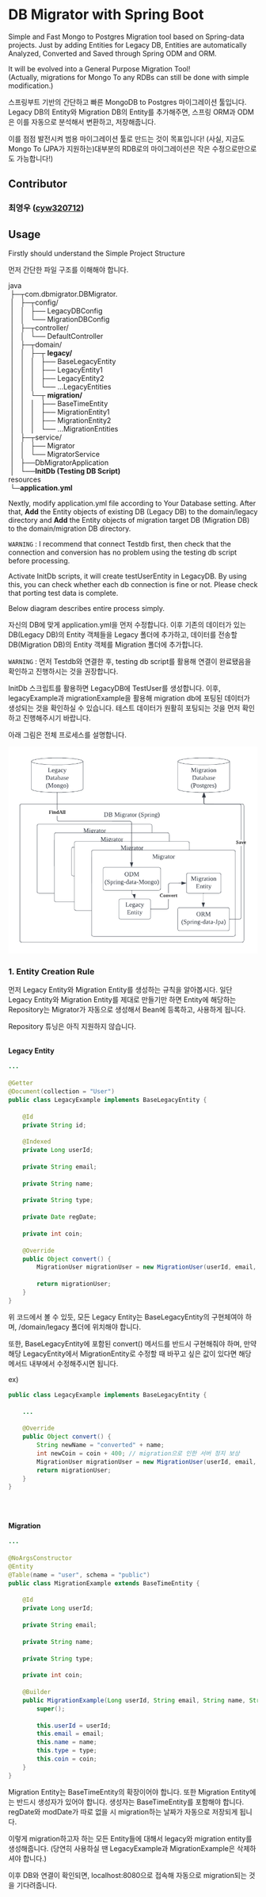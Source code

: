 # DB Migrator with Spring Boot

Simple and Fast Mongo to Postgres Migration tool based on Spring-data projects. Just by adding Entities for Legacy DB, Entities are automatically Analyzed, Converted and Saved through Spring ODM and ORM.

It will be evolved into a General Purpose Migration Tool!<br>
(Actually, migrations for Mongo To any RDBs can still be done with simple modification.)

스프링부트 기반의 간단하고 빠른 MongoDB to Postgres 마이그레이션 툴입니다. Legacy DB의 Entity와 Migration DB의 Entity를 추가해주면, 스프링 ORM과 ODM은 이를 자동으로 분석해서 변환하고, 저장해줍니다.

이를 점점 발전시켜 범용 마이그레이션 툴로 만드는 것이 목표입니다!
(사실, 지금도 Mongo To (JPA가 지원하는)대부분의 RDB로의 마이그레이션은 작은 수정으로만으로도 가능합니다!)

## Contributor

### 최영우 ([cyw320712](https://github.com/cyw320712))


## Usage

Firstly should understand the Simple Project Structure

먼저 간단한 파일 구조를 이해해야 합니다.

java<br>
&nbsp;├─┬com.dbmigrator.DBMigrator. <br>
&nbsp;│&nbsp;&nbsp;&nbsp;├─┬config/ <br>
&nbsp;│&nbsp;&nbsp;&nbsp;│&nbsp;&nbsp;&nbsp;├── LegacyDBConfig <br>
&nbsp;│&nbsp;&nbsp;&nbsp;│&nbsp;&nbsp;&nbsp;└── MigrationDBConfig <br>
&nbsp;│&nbsp;&nbsp;&nbsp;├─┬controller/ <br>
&nbsp;│&nbsp;&nbsp;&nbsp;│&nbsp;&nbsp;&nbsp;└── DefaultController <br>
&nbsp;│&nbsp;&nbsp;&nbsp;├─┬domain/ <br>
&nbsp;│&nbsp;&nbsp;&nbsp;│&nbsp;&nbsp;&nbsp;├─┬ **legacy/**<br>
&nbsp;│&nbsp;&nbsp;&nbsp;│&nbsp;&nbsp;&nbsp;│&nbsp;&nbsp;&nbsp;├── BaseLegacyEntity <br>
&nbsp;│&nbsp;&nbsp;&nbsp;│&nbsp;&nbsp;&nbsp;│&nbsp;&nbsp;&nbsp;├── LegacyEntity1 <br>
&nbsp;│&nbsp;&nbsp;&nbsp;│&nbsp;&nbsp;&nbsp;│&nbsp;&nbsp;&nbsp;├── LegacyEntity2 <br>
&nbsp;│&nbsp;&nbsp;&nbsp;│&nbsp;&nbsp;&nbsp;│&nbsp;&nbsp;&nbsp;└── ...LegacyEntities <br>
&nbsp;│&nbsp;&nbsp;&nbsp;│&nbsp;&nbsp;&nbsp;└─┬ **migration/** <br>
&nbsp;│&nbsp;&nbsp;&nbsp;│&nbsp;&nbsp;&nbsp;│&nbsp;&nbsp;&nbsp;├── BaseTimeEntity <br>
&nbsp;│&nbsp;&nbsp;&nbsp;│&nbsp;&nbsp;&nbsp;│&nbsp;&nbsp;&nbsp;├── MigrationEntity1 <br>
&nbsp;│&nbsp;&nbsp;&nbsp;│&nbsp;&nbsp;&nbsp;│&nbsp;&nbsp;&nbsp;├── MigrationEntity2 <br>
&nbsp;│&nbsp;&nbsp;&nbsp;│&nbsp;&nbsp;&nbsp;│&nbsp;&nbsp;&nbsp;└── ...MigrationEntities <br>
&nbsp;│&nbsp;&nbsp;&nbsp;├─┬service/ <br>
&nbsp;│&nbsp;&nbsp;&nbsp;│&nbsp;&nbsp;&nbsp;├── Migrator <br>
&nbsp;│&nbsp;&nbsp;&nbsp;│&nbsp;&nbsp;&nbsp;└── MigratorService <br>
&nbsp;│&nbsp;&nbsp;&nbsp;├──DbMigratorApplication <br>
&nbsp;│&nbsp;&nbsp;&nbsp;└──**InitDb (Testing DB Script)** <br>
resources<br>
&nbsp;└─**application.yml**<br>

Nextly, modify application.yml file according to Your Database setting. After that, **Add** the Entity objects of existing DB (Legacy DB) to the domain/legacy directory and **Add** the Entity objects of migration target DB (Migration DB) to the domain/migration DB directory.

`WARNING` : I recommend that connect Testdb first, then check that the connection and conversion has no problem using the testing db script before processing.

Activate InitDb scripts, it will create testUserEntity in LegacyDB. By using this, you can check whether each db connection is fine or not. Please check that porting test data is complete.

Below diagram describes entire process simply.

자신의 DB에 맞게 application.yml을 먼저 수정합니다. 이후 기존의 데이터가 있는 DB(Legacy DB)의 Entity 객체들을 Legacy 폴더에 추가하고, 데이터를 전송할 DB(Migration DB)의 Entity 객체를 Migration 폴더에 추가합니다.

`WARNING` : 먼저 Testdb와 연결한 후, testing db script를 활용해 연결이 완료됐음을 확인하고 진행하시는 것을 권장합니다.

InitDb 스크립트를 활용하면 LegacyDB에 TestUser를 생성합니다. 이후, legacyExample과 migrationExample을 활용해 migration db에 포팅된 데이터가 생성되는 것을 확인하실 수 있습니다. 테스트 데이터가 원활히 포팅되는 것을 먼저 확인하고 진행해주시기 바랍니다.

아래 그림은 전체 프로세스를 설명합니다.

![](/src/images/Whole%20diagram.png)

### 1. Entity Creation Rule

먼저 Legacy Entity와 Migration Entity를 생성하는 규칙을 알아봅시다. 일단 Legacy Entity와 Migration Entity를 제대로 만들기만 하면 Entity에 해당하는 Repository는 Migrator가 자동으로 생성해서 Bean에 등록하고, 사용하게 됩니다.

Repository 튜닝은 아직 지원하지 않습니다.
<br>
<br>

**Legacy Entity**
```java
...

@Getter
@Document(collection = "User")
public class LegacyExample implements BaseLegacyEntity {

    @Id
    private String id;

    @Indexed
    private Long userId;

    private String email;

    private String name;

    private String type;

    private Date regDate;

    private int coin;

    @Override
    public Object convert() {
        MigrationUser migrationUser = new MigrationUser(userId, email, name, type, coin);

        return migrationUser;
    }
}

```

위 코드에서 볼 수 있듯, 모든 Legacy Entity는 BaseLegacyEntity의 구현체여야 하며, /domain/legacy 폴더에 위치해야 합니다.

또한, BaseLegacyEntity에 포함된 convert() 메서드를 반드시 구현해줘야 하며, 만약 해당 LegacyEntity에서 MigrationEntity로 수정할 때 바꾸고 싶은 값이 있다면 해당 메서드 내부에서 수정해주시면 됩니다.

ex)
```java
public class LegacyExample implements BaseLegacyEntity {

    ...

    @Override
    public Object convert() {
        String newName = "converted" + name;
        int newCoin = coin + 400; // migration으로 인한 서버 정지 보상
        MigrationUser migrationUser = new MigrationUser(userId, email, newName, type, newCoin);
        return migrationUser;
    }
}
```
<br>
<br>

**Migration**
```java
...

@NoArgsConstructor
@Entity
@Table(name = "user", schema = "public")
public class MigrationExample extends BaseTimeEntity {

    @Id
    private Long userId;

    private String email;

    private String name;

    private String type;

    private int coin;

    @Builder
    public MigrationExample(Long userId, String email, String name, String type, int coin){
        super();

        this.userId = userId;
        this.email = email;
        this.name = name;
        this.type = type;
        this.coin = coin;
    }
}

```

Migration Entity는 BaseTimeEntity의 확장이어야 합니다. 또한 Migration Entity에는 반드시 생성자가 있어야 합니다. 생성자는 BaseTimeEntity를 포함해야 합니다. regDate와 modDate가 따로 없을 시 migration하는 날짜가 자동으로 저장되게 됩니다.

이렇게 migration하고자 하는 모든 Entity들에 대해서 legacy와 migration entity를 생성해줍니다. (당연히 사용하실 땐 LegacyExample과 MigrationExample은 삭제하셔야 합니다.)

이후 DB와 연결이 확인되면, localhost:8080으로 접속해 자동으로 migration되는 것을 기다려줍니다.